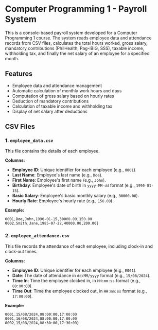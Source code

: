 # Computer Programming 1 - Payroll System

This is a console-based payroll system developed for a Computer Programming 1 course. The system reads employee data and attendance records from CSV files, calculates the total hours worked, gross salary, mandatory contributions (PhilHealth, Pag-IBIG, SSS), taxable income, withholding tax, and finally the net salary of an employee for a specified month.

## Features
- Employee data and attendance management
- Automatic calculation of monthly work hours and days
- Computation of gross salary based on hourly rates
- Deduction of mandatory contributions
- Calculation of taxable income and withholding tax
- Display of net salary after deductions

## CSV Files

### 1. `employee_data.csv`
This file contains the details of each employee.

**Columns:**
- **Employee ID**: Unique identifier for each employee (e.g., `0001`).
- **Last Name**: Employee's last name (e.g., `Doe`).
- **First Name**: Employee's first name (e.g., `John`).
- **Birthday**: Employee's date of birth in `yyyy-MM-dd` format (e.g., `1990-01-15`).
- **Basic Salary**: Employee's basic monthly salary (e.g., `30000.00`).
- **Hourly Rate**: Employee's hourly rate (e.g., `150.00`).

**Example:**
```csv
0001,Doe,John,1990-01-15,30000.00,150.00
0002,Smith,Jane,1985-07-22,40000.00,200.00}
```

### 2. `employee_attendance.csv`
This file records the attendance of each employee, including clock-in and clock-out times.

**Columns:**
- **Employee ID**: Unique identifier for each employee (e.g., `E001`).
- **Date**: The date of attendance in `dd/MM/yyyy` format (e.g., `15/08/2024`).
- **Time In**: Time the employee clocked in, in `HH:mm:ss` format (e.g., `08:00:00`).
- **Time Out**: Time the employee clocked out, in `HH:mm:ss` format (e.g., `17:00:00`).

**Example:**
```csv
0001,15/08/2024,08:00:00,17:00:00
0001,16/08/2024,08:00:00,17:00:00
0002,15/08/2024,08:30:00,17:30:00}
```
